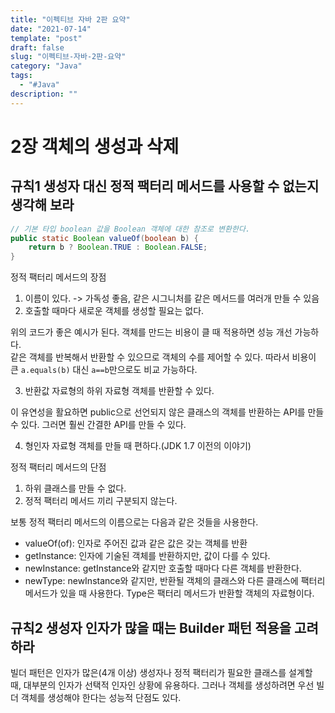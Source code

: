 ```yaml
---
title: "이펙티브 자바 2판 요약"
date: "2021-07-14"
template: "post"
draft: false
slug: "이펙티브-자바-2판-요약"
category: "Java"
tags:
  - "#Java"
description: ""
---
```


# 2장 객체의 생성과 삭제

## 규칙1 생성자 대신 정적 팩터리 메서드를 사용할 수 없는지 생각해 보라

```Java
// 기본 타입 boolean 값을 Boolean 객체에 대한 참조로 변환한다.
public static Boolean valueOf(boolean b) {
    return b ? Boolean.TRUE : Boolean.FALSE;
}
```

정적 팩터리 메서드의 장점

1. 이름이 있다. -> 가독성 좋음, 같은 시그니처를 같은 메서드를 여러개 만들 수 있음
2. 호출할 때마다 새로운 객체를 생성할 필요는 없다.

위의 코드가 좋은 예시가 된다. 객체를 만드는 비용이 클 때 적용하면 성능 개선 가능하다.  
같은 객체를 반복해서 반환할 수 있으므로 객체의 수를 제어할 수 있다. 따라서 비용이 큰 `a.equals(b)` 대신 `a==b`만으로도 비교 가능하다.

3. 반환값 자료형의 하위 자료형 객체를 반환할 수 있다.

이 유연성을 활요하면 public으로 선언되지 않은 클래스의 객체를 반환하는 API를 만들 수 있다. 그러면 훨씬 간결한 API를 만들 수 있다.

4. 형인자 자료형 객체를 만들 때 편하다.(JDK 1.7 이전의 이야기)

정적 팩터리 메서드의 단점

1. 하위 클래스를 만들 수 없다.
2. 정적 팩터리 메서드 끼리 구분되지 않는다.

보통 정적 팩터리 메서드의 이름으로는 다음과 같은 것들을 사용한다.

+ valueOf(of): 인자로 주어진 값과 같은 값은 갖는 객체를 반환
+ getInstance: 인자에 기술된 객체를 반환하지만, 값이 다를 수 있다.
+ newInstance: getInstance와 같지만 호출할 때마다 다른 객체를 반환한다.
+ newType: newInstance와 같지만, 반환될 객체의 클래스와 다른 클래스에 팩터리 메서드가 있을 때 사용한다. Type은 팩터리 메서드가 반환할 객체의 자료형이다.

## 규칙2 생성자 인자가 많을 때는 Builder 패턴 적용을 고려하라

빌더 패턴은 인자가 많은(4개 이상) 생성자나 정적 팩터리가 필요한 클래스를 설계할 때, 대부분의 인자가 선택적 인자인 상황에 유용하다. 그러나 객체를 생성하려면 우선 빌더 객체를 생성해야 한다는 성능적 단점도 있다.